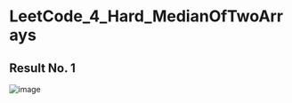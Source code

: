 # LeetCode_4_Hard_MedianOfTwoArrays

## Result No. 1

![image](https://github.com/user-attachments/assets/efffca44-47bc-429e-a267-86914484bc38)
